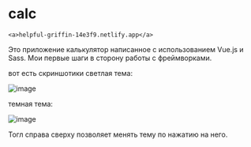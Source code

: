 # calc

    <a>helpful-griffin-14e3f9.netlify.app</a>
    
Это приложение калькулятор написанное с использованием Vue.js и Sass. Мои первые шаги в сторону работы с фреймворками.

вот есть скриншотики
светлая тема:

![image](https://user-images.githubusercontent.com/56563871/226106415-b6ec9c1f-4ed1-4004-90d6-7ac174ca3b48.png)

темная тема:

![image](https://user-images.githubusercontent.com/56563871/226106452-481530f3-60ab-480f-adb4-c18243f04a05.png)

Тогл справа сверху позволяет менять тему по нажатию на него.
